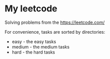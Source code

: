 # My leetcode
Solving problems from the https://leetcode.com/

For convenience, tasks are sorted by directories:

* easy - the easy tasks
* medium - the medium tasks
* hard - the hard tasks
